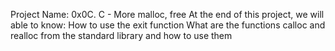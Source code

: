 Project Name: 0x0C. C - More malloc, free
At the end of this project, we will able to know:
	How to use the exit function
	What are the functions calloc and realloc from the standard library and how to use them
